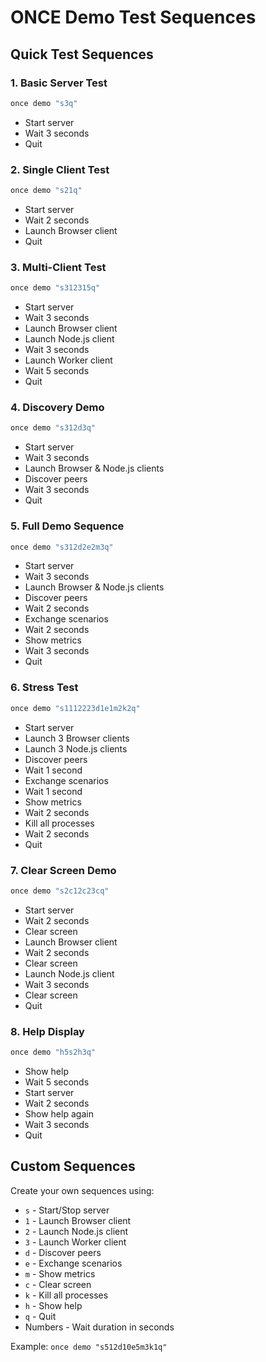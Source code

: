 # ONCE Demo Test Sequences

## Quick Test Sequences

### 1. Basic Server Test
```bash
once demo "s3q"
```
- Start server
- Wait 3 seconds
- Quit

### 2. Single Client Test
```bash
once demo "s21q"
```
- Start server
- Wait 2 seconds
- Launch Browser client
- Quit

### 3. Multi-Client Test
```bash
once demo "s312315q"
```
- Start server
- Wait 3 seconds
- Launch Browser client
- Launch Node.js client
- Wait 3 seconds
- Launch Worker client
- Wait 5 seconds
- Quit

### 4. Discovery Demo
```bash
once demo "s312d3q"
```
- Start server
- Wait 3 seconds
- Launch Browser & Node.js clients
- Discover peers
- Wait 3 seconds
- Quit

### 5. Full Demo Sequence
```bash
once demo "s312d2e2m3q"
```
- Start server
- Wait 3 seconds
- Launch Browser & Node.js clients
- Discover peers
- Wait 2 seconds
- Exchange scenarios
- Wait 2 seconds
- Show metrics
- Wait 3 seconds
- Quit

### 6. Stress Test
```bash
once demo "s1112223d1e1m2k2q"
```
- Start server
- Launch 3 Browser clients
- Launch 3 Node.js clients
- Discover peers
- Wait 1 second
- Exchange scenarios
- Wait 1 second
- Show metrics
- Wait 2 seconds
- Kill all processes
- Wait 2 seconds
- Quit

### 7. Clear Screen Demo
```bash
once demo "s2c12c23cq"
```
- Start server
- Wait 2 seconds
- Clear screen
- Launch Browser client
- Wait 2 seconds
- Clear screen
- Launch Node.js client
- Wait 3 seconds
- Clear screen
- Quit

### 8. Help Display
```bash
once demo "h5s2h3q"
```
- Show help
- Wait 5 seconds
- Start server
- Wait 2 seconds
- Show help again
- Wait 3 seconds
- Quit

## Custom Sequences

Create your own sequences using:
- `s` - Start/Stop server
- `1` - Launch Browser client
- `2` - Launch Node.js client
- `3` - Launch Worker client
- `d` - Discover peers
- `e` - Exchange scenarios
- `m` - Show metrics
- `c` - Clear screen
- `k` - Kill all processes
- `h` - Show help
- `q` - Quit
- Numbers - Wait duration in seconds

Example: `once demo "s512d10e5m3k1q"`